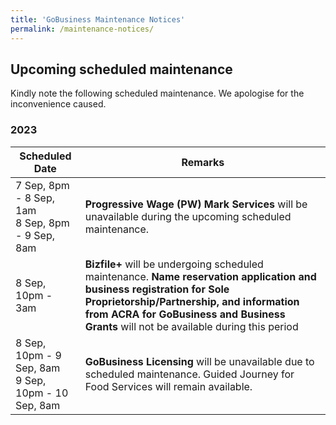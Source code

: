 ```yaml
---
title: 'GoBusiness Maintenance Notices'
permalink: /maintenance-notices/
---
```


## Upcoming scheduled maintenance

Kindly note the following scheduled maintenance. We apologise for the inconvenience caused.

### 2023 

| **Scheduled Date** | **Remarks** | 
| ------  |------------------| 
| 7 Sep, 8pm - 8 Sep, 1am<br>8 Sep, 8pm - 9 Sep, 8am | **Progressive Wage (PW) Mark Services** will be unavailable during the upcoming scheduled maintenance. | 
| 8 Sep, 10pm - 3am | **Bizfile+** will be undergoing scheduled maintenance. **Name reservation application and business registration for Sole Proprietorship/Partnership, and information from ACRA for GoBusiness and Business Grants** will not be available during this period | 
| 8 Sep, 10pm - 9 Sep, 8am<br>9 Sep, 10pm - 10 Sep, 8am | **GoBusiness Licensing** will be unavailable due to scheduled maintenance. Guided Journey for Food Services will remain available. | 

<script src="/jquery/jquery.min.js"></script>
<script src="/jquery/resize-tables.js"></script>

